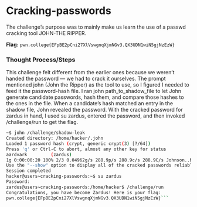 # Cracking-passwords
The challenge’s purpose was to mainly  make us learn the use of a passwd cracking tool 
JOHN-THE RIPPER.


**Flag:** ` pwn.college{EFpBE2pCni27XlVswgnqXjmNGv3.QX3UDN1wiN5gjNzEzW} `

### Thought Process/Steps
This challenge felt different from the earlier ones because we weren’t handed the password — we had to crack it ourselves. 
The prompt mentioned john (John the Ripper) as the tool to use, so I figured I needed to feed it the password-hash file. 
I ran john path_to_shadow_file to let John generate candidate passwords, hash them, and compare those hashes to the ones in the file. 
When a candidate’s hash matched an entry in the shadow file, John revealed the password. With the cracked password for zardus in 
hand, I used su zardus, entered the password, and then invoked /challenge/run to get the flag.

```bash
~$ john /challenge/shadow-leak
Created directory: /home/hacker/.john
Loaded 1 password hash (crypt, generic crypt(3) [?/64])
Press 'q' or Ctrl-C to abort, almost any other key for status
aardvark         (zardus)
1g 0:00:00:20 100% 2/3 0.04962g/s 288.9p/s 288.9c/s 288.9C/s Johnson..buzz
Use the "--show" option to display all of the cracked passwords reliably
Session completed
hacker@users~cracking-passwords:~$ su zardus
Password:
zardus@users~cracking-passwords:/home/hacker$ /challenge/run
Congratulations, you have become Zardus! Here is your flag:
pwn.college{EFpBE2pCni27XlVswgnqXjmNGv3.QX3UDN1wiN5gjNzEzW}```

